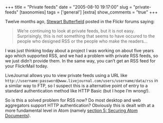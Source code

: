 +++
title = "Private feeds"
date = "2005-08-10 19:17:00"
slug = "private-feeds"
[taxonomies]
tags = ['general']
[extra]
show_comments = "true"
+++

Twelve months ago, [Stewart Butterfield](http://www.sylloge.com/) posted in the Flickr forums saying:

> We’re continuing to look at private feeds, but it is not easy. Surprisingly, this is not something that seems to have occured to the people who designed RSS or the people who make the readers…

I was just thinking today about a project I was working on about five years ago which supported RSS, and we had a problem with private RSS feeds, so we just didn’t provide them. In the same way, you can’t get an RSS feed for your FlickrMail today.

LiveJournal allows you to view private feeds using a URL like `http://username:password@www.livejournal.com/users/username/data/rss` in a similar way to FTP, so I suspect this is a alternative point of entry to a standard authentication method like HTTP Basic (but I hope I’m wrong!).

So is this a solved problem for RSS now? Do most desktop and web aggregators support HTTP authentication? Obviously this is dealt with at a more fundamental level in Atom (namely [section 5: Securing Atom Documents](http://www.atomenabled.org/developers/syndication/atom-format-spec.php#rfc.section.5)).
